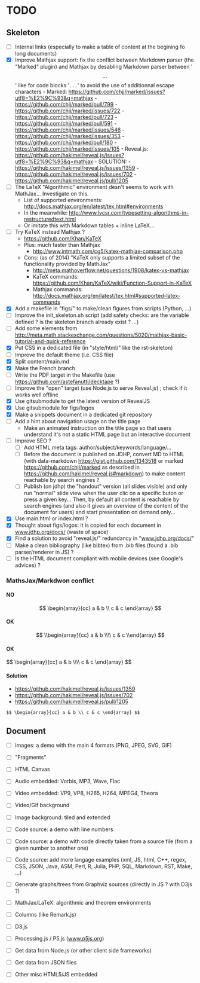 # TODO

## Skeleton

- [ ] Internal links (especially to make a table of content at the begining fo
      long documents)
- [x] Improve Mathjax support: fix the conflict between Markdown parser (the
      "Marked" plugin) and Mathjax by desabling Markdown parser between
      '$$...$$' like for code blocks '```...```' to avoid the use of
      additionnal escape characters
      - Marked: https://github.com/chjj/marked/issues?utf8=%E2%9C%93&q=mathjax
          - https://github.com/chjj/marked/pull/799
          - https://github.com/chjj/marked/issues/722
          - https://github.com/chjj/marked/pull/723
          - https://github.com/chjj/marked/pull/591
          - https://github.com/chjj/marked/issues/546
          - https://github.com/chjj/marked/issues/353
          - https://github.com/chjj/marked/pull/180
          - https://github.com/chjj/marked/issues/105
      - Reveal.js: https://github.com/hakimel/reveal.js/issues?utf8=%E2%9C%93&q=mathjax
      - SOLUTION:
          - https://github.com/hakimel/reveal.js/issues/1359
          - https://github.com/hakimel/reveal.js/issues/702
          - https://github.com/hakimel/reveal.js/pull/1205
- [ ] The LaTeX "Algorithmic" environment desn't seems to work with MathJax... Investigate on this.
    - List of supported environments: http://docs.mathjax.org/en/latest/tex.html#environments
    - In the meanwhile: http://www.lvcsr.com/typesetting-algorithms-in-restructuredtext.html
    - Or imitate this with Markdown tables + inline LaTeX...
- [ ] Try KaTeX instead Mathjax ?
    - https://github.com/Khan/KaTeX
    - Plus: much faster than Mathjax
        - http://www.intmath.com/cg5/katex-mathjax-comparison.php
    - Cons: (as of 2014) "KaTeX only supports a limited subset of the functionality provided by MathJax"
        - http://meta.mathoverflow.net/questions/1908/katex-vs-mathjax
        - KaTeX commands: https://github.com/Khan/KaTeX/wiki/Function-Support-in-KaTeX
        - Mathjax commands: http://docs.mathjax.org/en/latest/tex.html#supported-latex-commands
- [x] Add a makefile in "figs/" to make/clean figures from scripts (Python,
      ...)
- [ ] Improve the init_skeleton.sh script (add safety checks: are the variable
      defined ? is the skeleton branch already exist ? ...)
- [ ] Add some elements from http://meta.math.stackexchange.com/questions/5020/mathjax-basic-tutorial-and-quick-reference
- [x] Put CSS in a dedicated file (in "style/html/" like the rst-skeleton)
- [ ] Improve the default theme (i.e. CSS file)
- [x] Split content/main.md
- [x] Make the French branch
- [ ] Write the PDF target in the Makefile (use https://github.com/astefanutti/decktape ?)
- [ ] Improve the "open" target (use Node.js to serve Reveal.js) ; check if it works well offline
- [x] Use gitsubmodule to get the latest version of RevealJS
- [x] Use gitsubmodule for figs/logos
- [x] Make a snippets document in a dedicated git repository
- [ ] Add a hint about navigation usage on the title page
    - Make an animated instruction on the title page so that users
      understand it's not a static HTML page but an interactive document
- [ ] Improve SEO ?
    - [ ] Add HTML meta tags: author/subject/keywords/language/...
    - [ ] Before the document is published on JDHP, convert MD to HTML (with
          data-markdown https://gist.github.com/1343518 or marked
          https://github.com/chjj/marked as described in
          https://github.com/hakimel/reveal.js#markdown) to make content
          reachable by search engines ?
    - [ ] Publish (on jdhp) the "handout" version (all slides visible)
          and only run "normal" slide view when the user clic on a specific buton 
          or press a given key... Then, by default all content is reachable
          by search engines (and also it gives an overview of the content
          of the document for users) and start presentation on demand only...
- [x] Use main.html or index.html ?
- [x] Thought about figs/logos: it is copied for each document in
      www.jdhp.org/docs/ (waste of space)
- [x] Find a solution to avoid "reveal.js/" redundancy in "www.jdhp.org/docs/"
- [ ] Make a clean bibliography (like bibtex) from .bib files (found a .bib parser/renderer in JS) ?
- [ ] Is the HTML document compliant with mobile devices (see Google's
      advices) ?

### MathsJax/Markdwon conflict

#### NO

$$
\begin{array}{cc}
  a & b \\
  c & c
\end{array}
$$

#### OK

$$
\\begin{array}{cc}
  a & b \\\\
  c & c
\\end{array}
$$

#### OK

<div>
$$
\begin{array}{cc}
  a & b \\\\
  c & c
\end{array}
$$
</div>

#### Solution

- https://github.com/hakimel/reveal.js/issues/1359
- https://github.com/hakimel/reveal.js/issues/702
- https://github.com/hakimel/reveal.js/pull/1205

`$$
\begin{array}{cc}
  a & b \\
  c & c
\end{array}
$$`

## Document

- [ ] Images: a demo with the main 4 formats (PNG, JPEG, SVG, GIF)
- [ ] "Fragments"
- [ ] HTML Canvas
- [ ] Audio embedded: Vorbis, MP3, Wave, Flac
- [ ] Video embedded: VP9, VP8, H265, H264, MPEG4, Theora
- [ ] Video/Gif background
- [ ] Image background: tiled and extended
- [ ] Code source: a demo with line numbers
- [ ] Code source: a demo with code directly taken from a source file (from a given number to another one)
- [ ] Code source: add more langage examples (xml, JS, html, C++, regex, CSS, JSON, Java, ASM, Perl, R, Julia, PHP, SQL, Markdown, RST, Make, ...)
- [ ] Generate graphs/trees from Graphviz sources (directly in JS ? with D3js ?)
- [ ] MathJax/LaTeX: algorithmic and theorem environments
- [ ] Columns (like Remark.js)
- [ ] D3.js
- [ ] Processing.js / P5.js (www.p5js.org)
- [ ] Get data from Node.js (or other client side frameworks)
- [ ] Get data from JSON files
- [ ] Other misc HTML5/JS embedded

